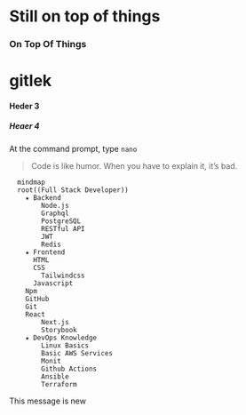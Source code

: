 # Still on top of things

### On Top Of Things

# gitlek

#### Heder 3

##### Heaer 4

At the command prompt, type `nano`

> Code is like humor. When you have to explain it, it’s bad.

```mermaid
  mindmap
  root((Full Stack Developer))
    ★ Backend
        Node.js
        Graphql
        PostgreSQL
        RESTful API
        JWT
        Redis
    ★ Frontend
      HTML
      CSS
        Tailwindcss
      Javascript
    Npm
    GitHub
    Git
    React
        Next.js
        Storybook
    ★ DevOps Knowledge
        Linux Basics
        Basic AWS Services
        Monit
        Github Actions
        Ansible
        Terraform
```

This message is new
